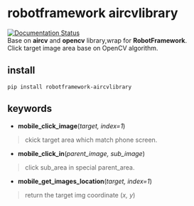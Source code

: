 # robotframework aircvlibrary
[![Documentation Status](https://readthedocs.org/projects/robotframework-aircvlibrary/badge/?version=latest)](http://robotframework-aircvlibrary.readthedocs.io/en/latest/?badge=latest)   
Base on **aircv** and **opencv** library,wrap for **RobotFramework**.  
Click target image area base on OpenCV algorithm.

## install
```pip install robotframework-aircvlibrary```

## keywords
- **mobile_click_image**(_target, index=1_)  
> ckick target area which match phone screen.

- **mobile_click_in**(_parent_image, sub_image_)
> click sub_area in special parent_area.   

- **mobile_get_images_location**(_target, index=1_)
> return the target img coordinate (_x, y_)
